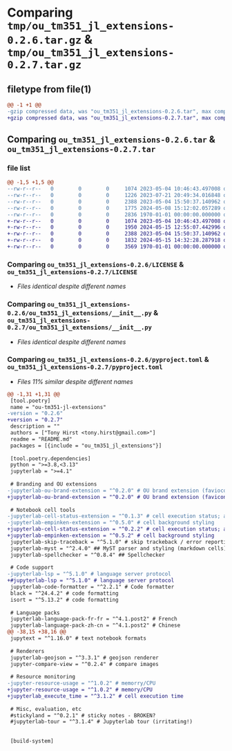 # Comparing `tmp/ou_tm351_jl_extensions-0.2.6.tar.gz` & `tmp/ou_tm351_jl_extensions-0.2.7.tar.gz`

## filetype from file(1)

```diff
@@ -1 +1 @@
-gzip compressed data, was "ou_tm351_jl_extensions-0.2.6.tar", max compression
+gzip compressed data, was "ou_tm351_jl_extensions-0.2.7.tar", max compression
```

## Comparing `ou_tm351_jl_extensions-0.2.6.tar` & `ou_tm351_jl_extensions-0.2.7.tar`

### file list

```diff
@@ -1,5 +1,5 @@
--rw-r--r--   0        0        0     1074 2023-05-04 10:46:43.497008 ou_tm351_jl_extensions-0.2.6/LICENSE
--rw-r--r--   0        0        0     1226 2023-07-21 20:49:34.016848 ou_tm351_jl_extensions-0.2.6/README.md
--rw-r--r--   0        0        0     2388 2023-05-04 15:50:37.140962 ou_tm351_jl_extensions-0.2.6/ou_tm351_jl_extensions/__init__.py
--rw-r--r--   0        0        0     1775 2024-05-08 15:12:02.057289 ou_tm351_jl_extensions-0.2.6/pyproject.toml
--rw-r--r--   0        0        0     2836 1970-01-01 00:00:00.000000 ou_tm351_jl_extensions-0.2.6/PKG-INFO
+-rw-r--r--   0        0        0     1074 2023-05-04 10:46:43.497008 ou_tm351_jl_extensions-0.2.7/LICENSE
+-rw-r--r--   0        0        0     1950 2024-05-15 12:55:07.442996 ou_tm351_jl_extensions-0.2.7/README.md
+-rw-r--r--   0        0        0     2388 2023-05-04 15:50:37.140962 ou_tm351_jl_extensions-0.2.7/ou_tm351_jl_extensions/__init__.py
+-rw-r--r--   0        0        0     1832 2024-05-15 14:32:28.287918 ou_tm351_jl_extensions-0.2.7/pyproject.toml
+-rw-r--r--   0        0        0     3569 1970-01-01 00:00:00.000000 ou_tm351_jl_extensions-0.2.7/PKG-INFO
```

### Comparing `ou_tm351_jl_extensions-0.2.6/LICENSE` & `ou_tm351_jl_extensions-0.2.7/LICENSE`

 * *Files identical despite different names*

### Comparing `ou_tm351_jl_extensions-0.2.6/ou_tm351_jl_extensions/__init__.py` & `ou_tm351_jl_extensions-0.2.7/ou_tm351_jl_extensions/__init__.py`

 * *Files identical despite different names*

### Comparing `ou_tm351_jl_extensions-0.2.6/pyproject.toml` & `ou_tm351_jl_extensions-0.2.7/pyproject.toml`

 * *Files 11% similar despite different names*

```diff
@@ -1,31 +1,31 @@
 [tool.poetry]
 name = "ou-tm351-jl-extensions"
-version = "0.2.6"
+version = "0.2.7"
 description = ""
 authors = ["Tony Hirst <tony.hirst@gmail.com>"]
 readme = "README.md"
 packages = [{include = "ou_tm351_jl_extensions"}]
 
 [tool.poetry.dependencies]
 python = ">=3.8,<3.13"
 jupyterlab = ">=4.1"
 
 # Branding and OU extensions
-jupyterlab-ou-brand-extension = "^0.2.0" # OU brand extension (faviocon.logo)
+jupyterlab-ou-brand-extension = "^0.2.0" # OU brand extension (favicon, logo)
 
 # Notebook cell tools
-jupyterlab-cell-status-extension = "^0.1.3" # cell execution status; accessibility tools
-jupyterlab-empinken-extension = "^0.5.0" # cell background styling
+jupyterlab-cell-status-extension = "^0.2.2" # cell execution status; accessibility tools
+jupyterlab-empinken-extension = "^0.5.2" # cell background styling
 jupyterlab-skip-traceback = "^5.1.0" # skip trackeback / error reporting
 jupyterlab-myst = "^2.4.0" ## MyST parser and styling (markdown cells)
 jupyterlab-spellchecker = "^0.8.4" ## Spellchecker
 
 # Code support
-jupyterlab-lsp = "^5.1.0" # language server protocol
+#jupyterlab-lsp = "^5.1.0" # language server protocol
 jupyterlab-code-formatter = "^2.2.1" # Code formatter
 black = "^24.4.2" # code formatting
 isort = "^5.13.2" # code formatting
 
 # Language packs
 jupyterlab-language-pack-fr-fr = "^4.1.post2" # French
 jupyterlab-language-pack-zh-cn = "^4.1.post2" # Chinese
@@ -38,15 +38,16 @@
 jupytext = "^1.16.0" # text notebook formats
 
 # Renderers
 jupyterlab-geojson = "^3.3.1" # geojson renderer
 jupyter-compare-view = "^0.2.4" # compare images
 
 # Resource monitoring
-jupyter-resource-usage = "^1.0.2" # memorry/CPU
+jupyter-resource-usage = "^1.0.2" # memory/CPU
+jupyterlab_execute_time = "^3.1.2" # cell execution time
 
 # Misc, evaluation, etc
 #stickyland = "^0.2.1" # sticky notes - BROKEN?
 #jupyterlab-tour = "^3.1.4" # Jupyterlab tour (irritating!)
 
 
 [build-system]
```

